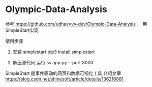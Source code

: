 # Olympic-Data-Analysis
参考 https://github.com/udhavvvv-dev/Olympic-Data-Analysis ， 用SimpleStart实现

使用步骤
1. 安装 simplestart
pip3 install simplestart

2. 解压源代码
运行 ss app.py --port 8000

SimpleStart 是事件驱动的网页和数据可视化工具
介绍文章
https://blog.csdn.net/shinesoft/article/details/136216881
